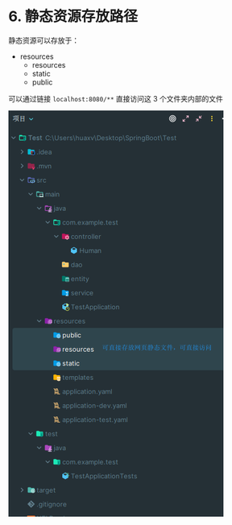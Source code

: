 # 6. 静态资源存放路径

静态资源可以存放于：

- resources
  - resources
  - static
  - public

可以通过链接 `localhost:8080/**` 直接访问这 3 个文件夹内部的文件

![图 0](images/749bcfadb52723fb97c12850787bcad75ce207b8372fa01e403316f28c239853.png)  
